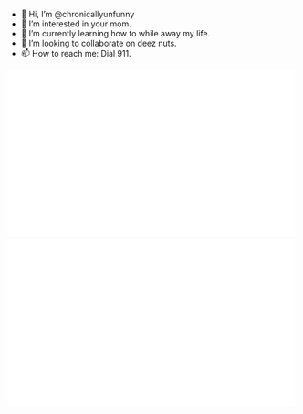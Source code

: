 - 👋 Hi, I’m @chronicallyunfunny
- 👀 I’m interested in your mom.
- 🌱 I’m currently learning how to while away my life.
- 💞️ I’m looking to collaborate on deez nuts.
- 📫 How to reach me: Dial 911.

<div align="center">

<a href="https://github.com/chronicallyunfunny/github-stats">
  
![](https://raw.githubusercontent.com/chronicallyunfunny/github-stats/master/generated/overview.svg)
![](https://github.com/chronicallyunfunny/github-stats/blob/master/generated/languages.svg)

</a>

</div>
